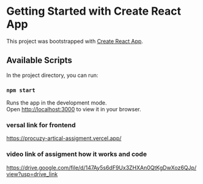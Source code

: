 # Getting Started with Create React App

This project was bootstrapped with [Create React App](https://github.com/facebook/create-react-app).

## Available Scripts

In the project directory, you can run:

### `npm start`

Runs the app in the development mode.\
Open [http://localhost:3000](http://localhost:3000) to view it in your browser.

### versal link for frontend
https://procuzy-artical-assigment.vercel.app/

### video link of assigment how it works and code

https://drive.google.com/file/d/147Ay5s6dF9Ux3ZHXAn0QtKgDwXoz6QJp/view?usp=drive_link








